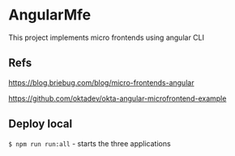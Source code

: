 # AngularMfe

This project implements micro frontends using angular CLI

## Refs

https://blog.briebug.com/blog/micro-frontends-angular

https://github.com/oktadev/okta-angular-microfrontend-example

## Deploy local

`$ npm run run:all` - starts the three applications

